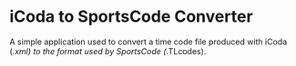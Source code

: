 # iCoda to SportsCode Converter #

A simple application used to convert a time code file produced with iCoda (*.xml) to the format used by SportsCode (*.TLcodes).
